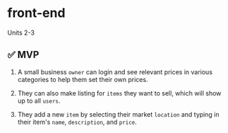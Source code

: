 # front-end
Units 2-3

## ✅  **MVP**

1. A small business `owner` can login and see relevant prices in various categories to help them set their own prices.

2. They can also make listing for `items` they want to sell, which will show up to all `users`.

3. They add a new `item` by selecting their market `location` and typing in their item's `name`, `description`, and `price`.
